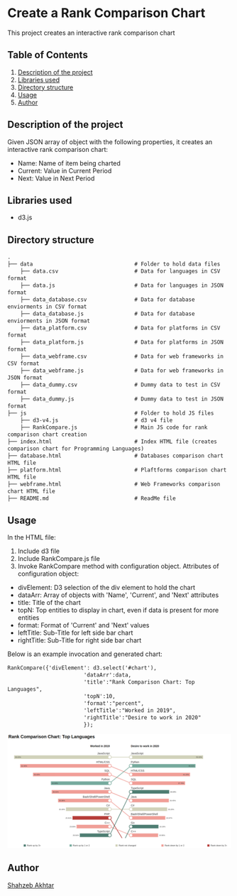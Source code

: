 # Create a Rank Comparison Chart
This project creates an interactive rank comparison chart

## Table of Contents
<ol>
   <li><a href="#head1"> Description of the project</a>
   <li><a href="#head2"> Libraries used </a>
   <li><a href="#head3"> Directory structure </a>
   <li><a href="#head4"> Usage </a>
   <li><a href="#head5"> Author </a>
</ol>



<h2 id="head1"> Description of the project </h2>
Given JSON array of object with the following properties, it creates an interactive rank comparison chart:
<ul>
   <li>Name: Name of item being charted
   <li>Current: Value in Current Period
   <li>Next: Value in Next Period
</ul>

<h2 id="head2"> Libraries used </h2>

<ul>
 <li> d3.js
</ul>

<h2 id="head3"> Directory structure </h2>

```
.
├── data                                # Folder to hold data files
    ├── data.csv                        # Data for languages in CSV format
    ├── data.js                         # Data for languages in JSON format
    ├── data_database.csv               # Data for database enviorments in CSV format
    ├── data_database.js                # Data for database enviorments in JSON format 
    ├── data_platform.csv               # Data for platforms in CSV format
    ├── data_platform.js                # Data for platforms in JSON format 
    ├── data_webframe.csv               # Data for web frameworks in CSV format
    ├── data_webframe.js                # Data for web frameworks in JSON format 
    ├── data_dummy.csv                  # Dummy data to test in CSV format
    ├── data_dummy.js                   # Dummy data to test in JSON format 
├── js                                  # Folder to hold JS files
    ├── d3-v4.js                        # d3 v4 file
    ├── RankCompare.js                  # Main JS code for rank comparison chart creation
├── index.html                          # Index HTML file (creates comparison chart for Programming Languages)
├── database.html                       # Databases comparison chart HTML file
├── platform.html                       # Plaftforms comparison chart HTML file
├── webframe.html                       # Web Frameworks comparison chart HTML file
├── README.md                           # ReadMe file

```

<h2 id="head4"> Usage </h2>
In the HTML file:

1. Include d3 file
2. Include RankCompare.js file
3. Invoke RankCompare method with configuration object. Attributes of configuration object:
- divElement: D3 selection of the div element to hold the chart
- dataArr: Array of objects with 'Name', 'Current', and 'Next' attributes
- title: Title of the chart
- topN: Top entities to display in chart, even if data is present for more entities
- format: Format of 'Current' and 'Next' values
- leftTitle: Sub-Title for left side bar chart
- rightTitle: Sub-Title for right side bar chart

Below is an example invocation and generated chart:

```
RankCompare({'divElement': d3.select('#chart'), 
						'dataArr':data, 
						'title':"Rank Comparison Chart: Top Languages",
						'topN':10,
						'format':"percent",
						'leftTitle':"Worked in 2019",
						'rightTitle':"Desire to work in 2020"
						});
```
![rank_compare](screen_shots/rank_compare.png)

<h2 id="head5"> Author </h2>

[Shahzeb Akhtar](https://www.linkedin.com/in/shahzebakhtar/)
